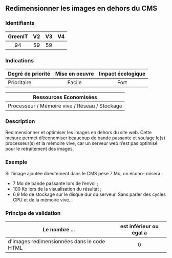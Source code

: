 ## Redimensionner les images en dehors du CMS

### Identifiants

| GreenIT |  V2  |  V3  |  V4  |
|:-------:|:----:|:----:|:----:|
|   94   | 59  | 59  |      |

### Indications

| Degré de priorité |      Mise en oeuvre       |  Impact écologique    | 
|-------------------|:-------------------------:|:---------------------:|
| Prioritaire       |  Facile                   | Fort                  | 


|Ressources Economisées                                      |
|:----------------------------------------------------------:|
| Processeur / Mémoire vive / Réseau / Stockage |

### Description

Redimensionner et optimiser les images en dehors du site web. Cette mesure permet d’économiser beaucoup de bande passante et soulage le(s) processeur(s) et la mémoire vive, car un serveur web n’est pas optimisé pour le retraitement des images.

### Exemple

Si l’image ajoutée directement dans le CMS pèse 7 Mo, on écono- misera :
 - 7 Mo de bande passante lors de l’envoi ;
 - 100 Ko lors de la visualisation du résultat ;
 - 6,9 Mo de stockage sur le disque dur du serveur. Sans parler des cycles CPU et de la mémoire vive…

### Principe de validation

| Le nombre ...     | est inférieur ou égal à   |  
|-------------------|:-------------------------:|
| d'images redimensionnées dans le code HTML   |  0 |
